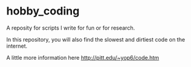 # hobby_coding

A reposity for scripts I write for fun or for research.

In this repository, you will also find the slowest and dirtiest code on the internet.

A little more information here
http://pitt.edu/~yop6/code.htm
